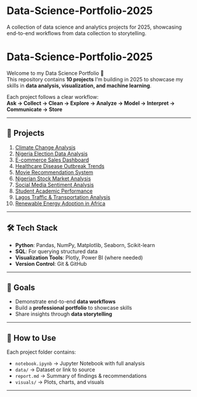 # Data-Science-Portfolio-2025
A collection of data science and analytics projects for 2025, showcasing end-to-end workflows from data collection to storytelling.
# Data-Science-Portfolio-2025

Welcome to my Data Science Portfolio 🚀  
This repository contains **10 projects** I’m building in 2025 to showcase my skills in **data analysis, visualization, and machine learning**.  

Each project follows a clear workflow:  
**Ask → Collect → Clean → Explore → Analyze → Model → Interpret → Communicate → Store**

---

## 📂 Projects

1. [Climate Change Analysis](./Project-01-Climate-Change-Analysis)  
2. [Nigeria Election Data Analysis](./Project-02-Nigeria-Election-Data)  
3. [E-commerce Sales Dashboard](./Project-03-Ecommerce-Sales-Dashboard)  
4. [Healthcare Disease Outbreak Trends](./Project-04-Healthcare-Disease-Outbreak-Trends)  
5. [Movie Recommendation System](./Project-05-Movie-Recommendation-System)  
6. [Nigerian Stock Market Analysis](./Project-06-Nigerian-Stock-Market-Analysis)  
7. [Social Media Sentiment Analysis](./Project-07-Social-Media-Sentiment-Analysis)  
8. [Student Academic Performance](./Project-08-Student-Academic-Performance)  
9. [Lagos Traffic & Transportation Analysis](./Project-09-Lagos-Traffic-Transportation)  
10. [Renewable Energy Adoption in Africa](./Project-10-Renewable-Energy-Adoption-Africa)

---

## 🛠️ Tech Stack
- **Python**: Pandas, NumPy, Matplotlib, Seaborn, Scikit-learn  
- **SQL**: For querying structured data  
- **Visualization Tools**: Plotly, Power BI (where needed)  
- **Version Control**: Git & GitHub  

---

## 🎯 Goals
- Demonstrate end-to-end **data workflows**  
- Build a **professional portfolio** to showcase skills  
- Share insights through **data storytelling**  

---

## 📌 How to Use
Each project folder contains:  
- `notebook.ipynb` → Jupyter Notebook with full analysis  
- `data/` → Dataset or link to source  
- `report.md` → Summary of findings & recommendations  
- `visuals/` → Plots, charts, and visuals  

---
